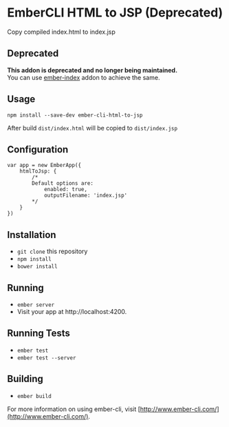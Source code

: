 # EmberCLI HTML to JSP (Deprecated)

Copy compiled index.html to index.jsp

## Deprecated
**This addon is deprecated and no longer being maintained.**  
You can use [ember-index](https://github.com/ramybenaroya/ember-index) addon to achieve the same.

## Usage

`npm install --save-dev ember-cli-html-to-jsp`

After build `dist/index.html` will be copied to `dist/index.jsp`

## Configuration
```
var app = new EmberApp({
	htmlToJsp: {
		/*
		Default options are:
			enabled: true,
			outputFilename: 'index.jsp'
		*/
	}	
})
```

## Installation

* `git clone` this repository
* `npm install`
* `bower install`

## Running

* `ember server`
* Visit your app at http://localhost:4200.

## Running Tests

* `ember test`
* `ember test --server`

## Building

* `ember build`

For more information on using ember-cli, visit [http://www.ember-cli.com/](http://www.ember-cli.com/).
